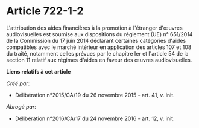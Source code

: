 # Article 722-1-2

L'attribution des aides financières à la promotion à l'étranger d'œuvres audiovisuelles est soumise aux dispositions du
règlement (UE) n° 651/2014 de la Commission du 17 juin 2014 déclarant certaines catégories d'aides compatibles avec le marché
intérieur en application des articles 107 et 108 du traité, notamment celles prévues par le chapitre Ier et l'article 54 de
la section 11 relatif aux régimes d'aides en faveur des œuvres audiovisuelles.

**Liens relatifs à cet article**

_Créé par_:

  - Délibération n°2015/CA/19 du 26 novembre 2015 - art. 41, v. init.

_Abrogé par_:

  - Délibération n°2016/CA/17 du 24 novembre 2016 - art. 12, v. init.
